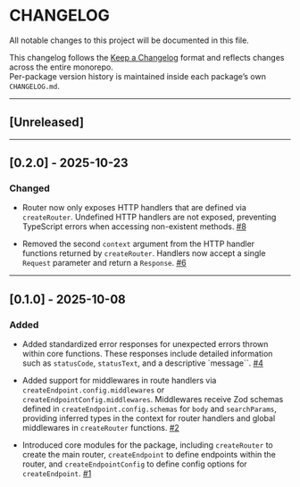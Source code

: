# CHANGELOG

All notable changes to this project will be documented in this file.

This changelog follows the [Keep a Changelog](https://keepachangelog.com/en/1.1.0/) format and reflects changes across the entire monorepo.  
Per-package version history is maintained inside each package’s own `CHANGELOG.md`.

---

## [Unreleased]

---

## [0.2.0] - 2025-10-23

### Changed

- Router now only exposes HTTP handlers that are defined via `createRouter`. Undefined HTTP handlers are not exposed, preventing TypeScript errors when accessing non-existent methods. [#8](https://github.com/aura-stack-js/router/pull/8)

- Removed the second `context` argument from the HTTP handler functions returned by `createRouter`. Handlers now accept a single `Request` parameter and return a `Response`. [#6](https://github.com/aura-stack-js/router/pull/6)

---

## [0.1.0] - 2025-10-08

### Added

- Added standardized error responses for unexpected errors thrown within core functions. These responses include detailed information such as `statusCode`, `statusText`, and a descriptive `message``. [#4](https://github.com/aura-stack-js/router/pull/4)

- Added support for middlewares in route handlers via `createEndpoint.config.middlewares` or `createEndpointConfig.middlewares`. Middlewares receive Zod schemas defined in `createEndpoint.config.schemas` for `body` and `searchParams`, providing inferred types in the context for router handlers and global middlewares in `createRouter` functions. [#2](https://github.com/aura-stack-js/router/pull/2)

- Introduced core modules for the package, including `createRouter` to create the main router, `createEndpoint` to define endpoints within the router, and `createEndpointConfig` to define config options for `createEndpoint`. [#1](https://github.com/aura-stack-js/router/pull/1)
